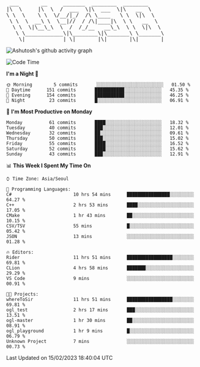 <pre>
 ___       __     _______  ________  ________     
|\  \     |\  \  /  ___  \|\  ___  \|\   __  \    
\ \  \    \ \  \/__/|_/  /\ \____   \ \  \|\  \   
 \ \  \  __\ \  \__|//  / /\|____|\  \ \   __  \  
  \ \  \|\__\_\  \  /  /_/__   __\_\  \ \  \|\  \ 
   \ \____________\|\________\|\_______\ \_______\
    \|____________| \|_______|\|_______|\|_______|                                 
</pre>

![Ashutosh's github activity graph](https://github-readme-activity-graph.cyclic.app/graph?username=w298&theme=github-compact&hide_title=true&radius=8&area=true)

<!--START_SECTION:waka-->
![Code Time](http://img.shields.io/badge/Code%20Time-630%20hrs%2035%20mins-blue)

**I'm a Night 🦉** 

```text
🌞 Morning        5 commits       ░░░░░░░░░░░░░░░░░░░░░░░░░   01.50 % 
🌆 Daytime      151 commits       ███████████░░░░░░░░░░░░░░   45.35 % 
🌃 Evening      154 commits       ███████████░░░░░░░░░░░░░░   46.25 % 
🌙 Night         23 commits       █░░░░░░░░░░░░░░░░░░░░░░░░   06.91 % 

```
📅 **I'm Most Productive on Monday** 

```text
Monday          61 commits       ████░░░░░░░░░░░░░░░░░░░░░   18.32 % 
Tuesday         40 commits       ███░░░░░░░░░░░░░░░░░░░░░░   12.01 % 
Wednesday       32 commits       ██░░░░░░░░░░░░░░░░░░░░░░░   09.61 % 
Thursday        50 commits       ███░░░░░░░░░░░░░░░░░░░░░░   15.02 % 
Friday          55 commits       ████░░░░░░░░░░░░░░░░░░░░░   16.52 % 
Saturday        52 commits       ████░░░░░░░░░░░░░░░░░░░░░   15.62 % 
Sunday          43 commits       ███░░░░░░░░░░░░░░░░░░░░░░   12.91 % 

```


📊 **This Week I Spent My Time On** 

```text
⌚︎ Time Zone: Asia/Seoul

💬 Programming Languages: 
C#                       10 hrs 54 mins      ████████████████░░░░░░░░░   64.27 % 
C++                      2 hrs 53 mins       ████░░░░░░░░░░░░░░░░░░░░░   17.05 % 
CMake                    1 hr 43 mins        ██░░░░░░░░░░░░░░░░░░░░░░░   10.15 % 
CSV/TSV                  55 mins             █░░░░░░░░░░░░░░░░░░░░░░░░   05.42 % 
JSON                     13 mins             ░░░░░░░░░░░░░░░░░░░░░░░░░   01.28 % 

🔥 Editors: 
Rider                    11 hrs 51 mins      █████████████████░░░░░░░░   69.81 % 
CLion                    4 hrs 58 mins       ███████░░░░░░░░░░░░░░░░░░   29.29 % 
VS Code                  9 mins              ░░░░░░░░░░░░░░░░░░░░░░░░░   00.91 % 

🐱‍💻 Projects: 
whereToSir               11 hrs 51 mins      █████████████████░░░░░░░░   69.81 % 
ogl_test                 2 hrs 17 mins       ███░░░░░░░░░░░░░░░░░░░░░░   13.51 % 
ogl-master               1 hr 30 mins        ██░░░░░░░░░░░░░░░░░░░░░░░   08.91 % 
ogl_playground           1 hr 9 mins         █░░░░░░░░░░░░░░░░░░░░░░░░   06.79 % 
Unknown Project          7 mins              ░░░░░░░░░░░░░░░░░░░░░░░░░   00.73 % 

```


 Last Updated on 15/02/2023 18:40:04 UTC
<!--END_SECTION:waka-->
